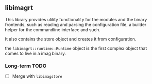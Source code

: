 ## libimagrt

This library provides utility functionality for the modules and the binary
frontends, such as reading and parsing the configuration file, a builder
helper for the commandline interface and such.

It also contains the store object and creates it from configuration.

the `libimagrt::runtime::Runtime` object is the first complex object that comes
to live in a imag binary.

### Long-term TODO

- [ ] Merge with `libimagstore`

